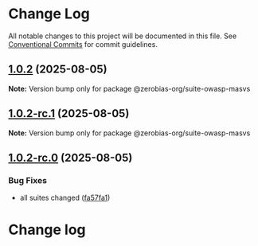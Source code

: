# Change Log

All notable changes to this project will be documented in this file.
See [Conventional Commits](https://conventionalcommits.org) for commit guidelines.

## [1.0.2](https://github.com/zerobias-org/suite/compare/@zerobias-org/suite-owasp-masvs@1.0.2-rc.1...@zerobias-org/suite-owasp-masvs@1.0.2) (2025-08-05)

**Note:** Version bump only for package @zerobias-org/suite-owasp-masvs





## [1.0.2-rc.1](https://github.com/zerobias-org/suite/compare/@zerobias-org/suite-owasp-masvs@1.0.2-rc.0...@zerobias-org/suite-owasp-masvs@1.0.2-rc.1) (2025-08-05)

**Note:** Version bump only for package @zerobias-org/suite-owasp-masvs





## [1.0.2-rc.0](https://github.com/zerobias-org/suite/compare/@zerobias-org/suite-owasp-masvs@1.0.1...@zerobias-org/suite-owasp-masvs@1.0.2-rc.0) (2025-08-05)


### Bug Fixes

* all suites changed ([fa57fa1](https://github.com/zerobias-org/suite/commit/fa57fa1af7628003297df46b2d7740fe95bd2666))





# Change log
